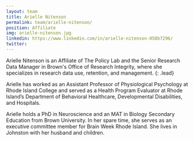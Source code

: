 ```yaml
---
layout: team
title: Arielle Nitenson
permalink: team/arielle-nitenson/
position: Affiliate
img: arielle-nitenson.jpg
linkedin: https://www.linkedin.com/in/arielle-nitenson-058b7296/
twitter:
---
```


Arielle Nitenson is an Affiliate of The Policy Lab and the Senior Research Data Manager in Brown's Office of Research Integrity, where she specializes in research data use, retention, and management.
{: .lead}

Arielle has worked as an Assistant Professor of Physiological Psychology at Rhode Island College and served as a Health Program Evaluator at Rhode Island’s Department of Behavioral Healthcare, Developmental Disabilities, and Hospitals.

Arielle holds a PhD in Neuroscience and an MAT in Biology Secondary Education from Brown University. In her spare time, she serves as an executive committee member for Brain Week Rhode Island. She lives in Johnston with her husband and children.
